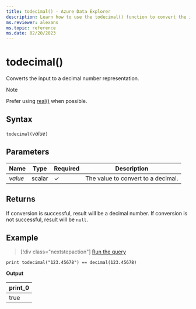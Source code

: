 ```yaml
---
title: todecimal() - Azure Data Explorer
description: Learn how to use the todecimal() function to convert the input expression to a decimal number representation. 
ms.reviewer: alexans
ms.topic: reference
ms.date: 02/20/2023
---
```

# todecimal()

Converts the input to a decimal number representation.

> [!NOTE]
> Prefer using [real()](./scalar-data-types/real.md) when possible.

## Syntax

`todecimal(`*value*`)`

## Parameters

| Name | Type | Required | Description |
|--|--|--|--|
| *value* | scalar | &check; | The value to convert to a decimal.|

## Returns

If conversion is successful, result will be a decimal number.
If conversion is not successful, result will be `null`.

## Example

> [!div class="nextstepaction"]
> <a href="https://dataexplorer.azure.com/clusters/help/databases/Samples?query=H4sIAAAAAAAAAysoyswrUSjJT0lNzsxNzNFQMjQy1jMxNTO3UNJUsLVVgInDhTUBDVgx+TIAAAA=" target="_blank">Run the query</a>

```kusto
print todecimal("123.45678") == decimal(123.45678)
```

**Output**

|print_0|
|--|
|true|
